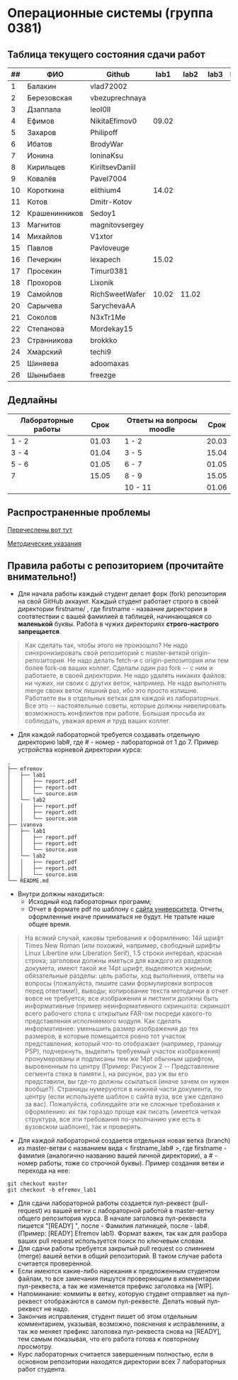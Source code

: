 # Операционные системы (группа 0381)

## Таблица текущего состояния сдачи работ

| ##   | ФИО           | Github          | lab1  | lab2  | lab3  | lab4  | lab5  | lab6  | lab7  |
| ---- | ------------- | --------------- | ----- | ----- | ----- | ----- | ----- | ----- | ----- |
| 1    | Балакин       | vlad72002       |       |       |       |       |       |       |       |
| 2    | Березовская   | vbezuprechnaya  |       |       |       |       |       |       |       |
| 3    | Дзаппала      | leoI0II         |       |       |       |       |       |       |       |
| 4    | Ефимов        | NikitaEfimov0   | 09.02 |       |       |       |       |       |       |
| 5    | Захаров       | Philipoff       |       |       |       |       |       |       |       |
| 6    | Ибатов        | BrodyWar        |       |       |       |       |       |       |       |
| 7    | Ионина        | IoninaKsu       |       |       |       |       |       |       |       |
| 8    | Кирильцев     | KiriltsevDaniil |       |       |       |       |       |       |       |
| 9    | Ковалёв       | Pavel7004       |       |       |       |       |       |       |       |
| 10   | Короткина     | elithium4       | 14.02 |       |       |       |       |       |       |
| 11   | Котов         | Dmitr-Kotov     |       |       |       |       |       |       |       |
| 12   | Крашенинников | Sedoy1          |       |       |       |       |       |       |       |
| 13   | Магнитов      | magnitovsergey  |       |       |       |       |       |       |       |
| 14   | Михайлов      | V1xtor          |       |       |       |       |       |       |       |
| 15   | Павлов        | Pavloveuge      |       |       |       |       |       |       |       |
| 16   | Печеркин      | lexapech        | 15.02 |       |       |       |       |       |       |
| 17   | Просекин      | Timur0381       |       |       |       |       |       |       |       |
| 18   | Прохоров      | Lixonik         |       |       |       |       |       |       |       |
| 19   | Самойлов      | RichSweetWafer  | 10.02 | 11.02 |       |       |       |       |       |
| 20   | Сарычева      | SarychevaAA     |       |       |       |       |       |       |       |
| 21   | Соколов       | N3xTr1Me        |       |       |       |       |       |       |       |
| 22   | Степанова     | Mordekay15      |       |       |       |       |       |       |       |
| 23   | Странникова   | brokkko         |       |       |       |       |       |       |       |
| 24   | Хмарский      | techi9          |       |       |       |       |       |       |       |
| 25   | Шиняева       | adoomaxas       |       |       |       |       |       |       |       |
| 26   | Шыныбаев      | freezge         |       |       |       |       |       |       |       |

## Дедлайны

| Лабораторные работы | Срок  | | Ответы на вопросы moodle | Срок  |
| ------------------- | ----- |-| ------------------------ | ----- |
|       1 - 2         | 01.03 | |          1 - 2           | 20.03 |
|       3 - 4         | 01.04 | |          3 - 5           | 15.04 |
|       5 - 6         | 01.05 | |          6 - 7           | 01.05 |
|         7           | 15.05 | |          8 - 9           | 15.05 |
|                     |       | |         10 - 11          | 01.06 |

## Распространенные проблемы

[Перечеслены вот тут](./FAQ.md)

[Методические указания](./os_labs_guide.pdf)

## Правила работы с репозиторием (прочитайте внимательно!)

 - Для начала работы каждый студент делает форк (fork) репозитория на свой GitHub аккаунт.
Каждый студент работает строго в своей директории firstname/ , где firstname - название директории в соотвтествии с вашей фамилией в таблицей, начинающаяся со **маленькой** буквы. Работа в чужих директориях **строго-настрого запрещается**.

> Как сделать так, чтобы этого не произошло? Не надо синхронизировать свой репозиторий с master-веткой origin-репозитория. Не надо делать fetch-и с origin-репозитория или тем более fork-ов ваших коллег. Сделали один раз fork -- с ним и работаете, в своей директории. Не надо удалять никаких файлов: ни чужих, ни своих с других веток, например. Не надо выполнять merge своих веток лишний раз, ибо это просто излишне. Работаете вы в отдельных ветках для каждой из лабораторных. Все это -- настоятельные советы, которые должны нивелировать возможность конфликтов при работе. Большая просьба их соблюдать, уважая время и труд ваших коллег.

- Для каждой лабораторной требуется создавать отдельную директорию lab#, где # - номер - лабораторной от 1 до 7. Пример устройства корневой директории курса:

```
.
├── efremov
│   ├── lab1
│   │   ├── report.pdf
│   │   ├── report.odt
│   │   └── source.asm
│   └── lab2
│   │   ├── report.pdf
│   │   ├── report.odt
│   │   └── source.asm
├── ivanova
│   ├── lab1
│   │   ├── report.pdf
│   │   ├── report.odt
│   │   └── source.asm
│   └── lab2
│   │   ├── report.pdf
│   │   ├── report.odt
│   │   └── source.asm
└── README.md
```

- Внутри должны находиться:
    - Исходный код лабораторных программ;
    - Отчет в формате pdf по шаблону с [сайта университета](https://etu.ru/ru/studentam/dokumenty-dlya-ucheby/). Отчеты, оформленные иначе приниматься не будут. Не тратьте наше общее время.

> На всякий случай, каковы требования к оформлению: 14й шрифт Times New Roman (или похожий, например, свободный шрифты Linux Libertine или Liberation Serif), 1.5 строки интервал, красная строка; заголовки должны иметься для каждого из разделов докумета, имеют такой же 14pt шрифт, выделяются жирным; обязательные разделы: цель работы, ход выполнения, ответы на вопросы (пожалуйста, пишите сами формулировки вопросов перед ответами!), выводы; копирование текста методички в отчет вовсе не требуется; все изображения и листинги должны быть информативные (пример неинформативного скриншота: скриншот всего рабочего стола с открытым FAR-ом посреди какого-то представления исполняемого модуля. Как сделать информативнее: уменьшить размер изображения до тех размеров, в которые помещается ровно тот участок представления, который что-то отображает (например, границу PSP), подчеркнуть, выделить требуемый участок изображения) пронумерованы и подписаны тем же 14pt обычным шрифтом, выровненным по центру (Пример: Рисунок 2 -- Представление сегмента стека в памяти.), на рисунок, раз уж вы его представили, вы где-то должны ссылаться (иначе зачем он нужен вообще?). Страницы нумеруются в нижней части документа, по центру (если используете шаблон с сайта вуза, все уже сделано за вас). Пожалуйста, соблюдайте эти не сложные требования к оформлению: их так гораздо проще как писать (имеется четкая структура, все эти требования по-умолчанию уже есть в вузовском шаблоне), так и проверять.

- Для каждой лабораторной создается отдельная новая ветка (branch) из master-ветви с названием вида < firstname_lab# >, где firstname - фамилия (аналогично названию вашей личной директории), а # - номер работы, тоже со строчной буквы). Пример создания ветви и перехода на нее:
```
git checkout master
git checkout -b efremov_lab1
```
- Для сдачи лабораторной работы создается пул-реквест (pull-request) из вашей ветки с лабораторной работой в master-ветку общего репозитория курса. В начале заголовка пул-реквеста пишется "[READY] ", после - Фамилия латиницей, после - lab#. (Пример: [READY] Efremov lab1). Формат важен, так как для разбора ваших pull request используется поиск по ключевым словам.
- Для сдачи работы требуется закрытый pull request со слиянием (merge) вашей ветки в общий репозиторий. В таком случае работа считается проверенной.
- Если имеются какие-либо нарекания к предложенным студентом файлам, то все замечания пишутся проверяющим в комментарии пул-реквеста, а так же изменяется префикс заголовка на [WIP].
- Напоминание: коммиты в ветку, которую студент отправляет на пул-реквест отображаются в самом пул-реквесте. Делать новый пул-реквест не надо.
- Закончив исправления, студент пишет об этом отдельным комментарием, указывая, возможно, пояснения к исправлениям, а так же меняет префикс заголовка пул-реквеста снова на [READY], тем самым показывая, что его работа готова к повторному просмотру.
- Курс лабораторных считается завершенным полностью, если в основном репозитории находятся директории всех 7 лабораторных работ студента.

